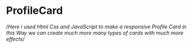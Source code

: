 # ProfileCard

/*Here i used Html Css and JavaScript to make a responsive Profile Card in this Way we can create much more many types of cards with much more effects*/
